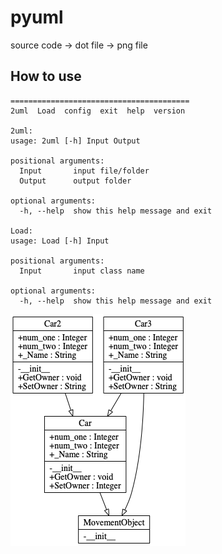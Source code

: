 # pyuml

source code -> dot file -> png file

## How to use


    ========================================
    2uml  Load  config  exit  help  version

    2uml:
    usage: 2uml [-h] Input Output

    positional arguments:
      Input       input file/folder
      Output      output folder

    optional arguments:
      -h, --help  show this help message and exit
    
    Load:
    usage: Load [-h] Input

    positional arguments:
      Input       input class name

    optional arguments:
      -h, --help  show this help message and exit


![](./result/uml0.png)
